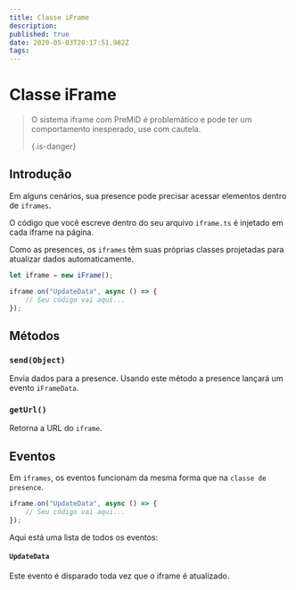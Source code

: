 ```yaml
---
title: Classe iFrame
description:
published: true
date: 2020-05-03T20:17:51.982Z
tags:
---
```


# Classe iFrame
> O sistema iframe com PreMiD é problemático e pode ter um comportamento inesperado, use com cautela. 
> 
> {.is-danger}

## Introdução

Em alguns cenários, sua presence pode precisar acessar elementos dentro de `iframes`.

O código que você escreve dentro do seu arquivo `iframe.ts` é injetado em cada iframe na página.

Como as presences, os `iframes` têm suas próprias classes projetadas para atualizar dados automaticamente.

```typescript
let iframe = new iFrame();

iframe.on("UpdateData", async () => {
    // Seu código vai aqui...
});
```

## Métodos

### `send(Object)`
Envia dados para a presence. Usando este método a presence lançará um evento `iFrameData`.

### `getUrl()`
Retorna a URL do `iframe`.

## Eventos
Em `iframes`, os eventos funcionam da mesma forma que na `classe de presence`.

```typescript
iframe.on("UpdateData", async () => {
    // Seu código vai aqui...
});
```

Aqui está uma lista de todos os eventos:

#### `UpdateData`

Este evento é disparado toda vez que o iframe é atualizado.